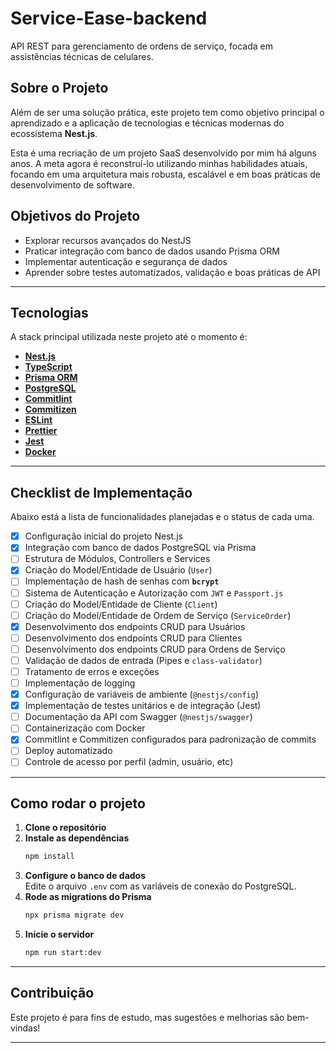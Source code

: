 # Service-Ease-backend

API REST para gerenciamento de ordens de serviço, focada em assistências técnicas de celulares.

## Sobre o Projeto

Além de ser uma solução prática, este projeto tem como objetivo principal o aprendizado e a aplicação de tecnologias e técnicas modernas do ecossistema **Nest.js**.

Esta é uma recriação de um projeto SaaS desenvolvido por mim há alguns anos. A meta agora é reconstruí-lo utilizando minhas habilidades atuais, focando em uma arquitetura mais robusta, escalável e em boas práticas de desenvolvimento de software.

## Objetivos do Projeto

- Explorar recursos avançados do NestJS
- Praticar integração com banco de dados usando Prisma ORM
- Implementar autenticação e segurança de dados
- Aprender sobre testes automatizados, validação e boas práticas de API

---

## Tecnologias

A stack principal utilizada neste projeto até o momento é:

- **[Nest.js](https://nestjs.com/)**
- **[TypeScript](https://www.typescriptlang.org/)**
- **[Prisma ORM](https://www.prisma.io/)**
- **[PostgreSQL](https://www.postgresql.org/)**
- **[Commitlint](https://commitlint.js.org/)**
- **[Commitizen](https://commitizen.github.io/cz-cli/)**
- **[ESLint](https://eslint.org/)**
- **[Prettier](https://prettier.io/)**
- **[Jest](https://jestjs.io/)**
- **[Docker](https://www.docker.com/)**

---

## Checklist de Implementação

Abaixo está a lista de funcionalidades planejadas e o status de cada uma.

- [x] Configuração inicial do projeto Nest.js
- [x] Integração com banco de dados PostgreSQL via Prisma
- [ ] Estrutura de Módulos, Controllers e Services
- [x] Criação do Model/Entidade de Usuário (`User`)
- [ ] Implementação de hash de senhas com **`bcrypt`**
- [ ] Sistema de Autenticação e Autorização com `JWT` e `Passport.js`
- [ ] Criação do Model/Entidade de Cliente (`Client`)
- [ ] Criação do Model/Entidade de Ordem de Serviço (`ServiceOrder`)
- [x] Desenvolvimento dos endpoints CRUD para Usuários
- [ ] Desenvolvimento dos endpoints CRUD para Clientes
- [ ] Desenvolvimento dos endpoints CRUD para Ordens de Serviço
- [ ] Validação de dados de entrada (Pipes e `class-validator`)
- [ ] Tratamento de erros e exceções
- [ ] Implementação de logging
- [x] Configuração de variáveis de ambiente (`@nestjs/config`)
- [x] Implementação de testes unitários e de integração (Jest)
- [ ] Documentação da API com Swagger (`@nestjs/swagger`)
- [ ] Containerização com Docker
- [x] Commitlint e Commitizen configurados para padronização de commits
- [ ] Deploy automatizado
- [ ] Controle de acesso por perfil (admin, usuário, etc)

---

## Como rodar o projeto

1. **Clone o repositório**
2. **Instale as dependências**
   ```bash
   npm install
   ```
3. **Configure o banco de dados**  
   Edite o arquivo `.env` com as variáveis de conexão do PostgreSQL.
4. **Rode as migrations do Prisma**
   ```bash
   npx prisma migrate dev
   ```
5. **Inicie o servidor**
   ```bash
   npm run start:dev
   ```

---

## Contribuição

Este projeto é para fins de estudo, mas sugestões e melhorias são bem-vindas!

---
